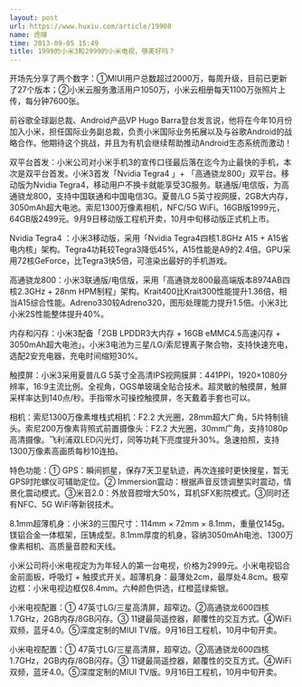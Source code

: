 ```yaml
---
layout: post
url: https://www.huxiu.com/article/19908
name: 虎嗅
time: 2013-09-05 15:49
title: 1999的小米3和2999的小米电视，够美好吗？
---
```

开场先分享了两个数字：①MIUI用户总数超过2000万，每周升级，目前已更新了27个版本；②小米云服务激活用户1050万，小米云相册每天1100万张照片上传，每分钟7600张。

前谷歌全球副总裁、Android产品VP Hugo Barra登台发言说，他将在今年10月份加入小米，担任国际业务副总裁，负责小米国际业务拓展以及与谷歌Android的战略合作。他期待这个挑战，并且为有机会继续帮助推动Android生态系统而激动！

双平台首发：小米公司对小米手机3的宣传口径最后落在迄今为止最快的手机，本次是双平台首发。小米3首发「Nvidia Tegra4 」+ 「高通骁龙800」双平台。移动版为Nvidia Tegra4，移动用户不换卡就能享受3G服务。联通版/电信版，为高通骁龙800，支持中国联通和中国电信3G。夏普/LG 5英寸视网膜，2GB大内存，3050mAh超大电池。索尼1300万像素相机，NFC/5G WiFi。16GB版1999元，64GB版2499元。9月9日移动版工程机开卖，10月中旬移动版正式机上市。

Nvidia Tegra4 ：小米3移动版，采用「Nvidia Tegra4四核1.8GHz A15 + A15省电内核」架构。Tegra4功耗较Tegra3降低45%，A15性能是A9的2.4倍。GPU采用72核GeForce，比Tegra3快5倍，可渲染出最好的手机游戏。

高通骁龙800：小米3联通版/电信版，采用「高通骁龙800最高端版本8974AB四核2.3GHz + 28nm HPM制程」架构。Krait400比Krait300性能提升1.36倍，相当A15综合性能。Adreno330较Adreno320，图形处理能力提升1.5倍。小米3比小米2S性能整体提升40%。

内存和闪存：小米3配备「2GB LPDDR3大内存 + 16GB eMMC4.5高速闪存 + 3050mAh超大电池」。小米3电池为三星/LG/索尼锂离子聚合物，支持快速充电，选配2安充电器，充电时间缩短30%。

触摸屏：小米3采用夏普/LG 5英寸全高清IPS视网膜屏：441PPI，1920×1080分辨率，16:9主流比例。全视角，OGS单玻璃全贴合技术。超灵敏的触摸屏，触屏采样率达到140点/秒。手指带水可操控触摸屏，冬天戴着手套也可以。

相机：索尼1300万像素堆栈式相机：F2.2 大光圈，28mm超大广角，5片特制镜头。索尼200万像素背照式前置摄像头：F2.2 大光圈，30mm广角，支持1080p高清摄像。飞利浦双LED闪光灯，同等功耗下亮度提升30%。急速拍照，支持1300万像素高画质每秒10连拍。

特色功能：① GPS：瞬间抓星，保存7天卫星轨迹，再次连接时更快搜星，暂无GPS时陀螺仪可辅助定位。② Immersion震动：根据声音反馈调整实时震动，情景化震动模式。③米音2.0：外放音腔增大50%，耳机SFX影院模式。③同时还有NFC、5G WiFi等新锐技术。

8.1mm超薄机身：小米3的三围尺寸：114mm × 72mm × 8.1mm，重量仅145g。镁铝合金一体框架，压铸成型。8.1mm厚度的机身，容纳3050mAh电池、1300万像素相机、高质量音腔和天线。

小米公司将小米电视定为为年轻人的第一台电视，价格为2999元。小米电视铝合金前面板，呼吸灯 + 触摸式开关。超薄机身：最薄处2cm，最厚处4.8cm。极窄边框：小米电视边框仅8.4mm。六种颜色供选，红橙蓝绿紫银。

小米电视配置：① 47英寸LG/三星高清屏，超窄边。②高通骁龙600四核1.7GHz，2GB内存/8GB闪存。③ 11键最简遥控器，颠覆性的交互方式。④WiFi双频，蓝牙4.0。⑤深度定制的MIUI TV版。9月16日工程机，10月中旬开卖。

小米电视配置：① 47英寸LG/三星高清屏，超窄边。②高通骁龙600四核1.7GHz，2GB内存/8GB闪存。③ 11键最简遥控器，颠覆性的交互方式。④WiFi双频，蓝牙4.0。⑤深度定制的MIUI TV版。9月16日工程机，10月中旬开卖。

